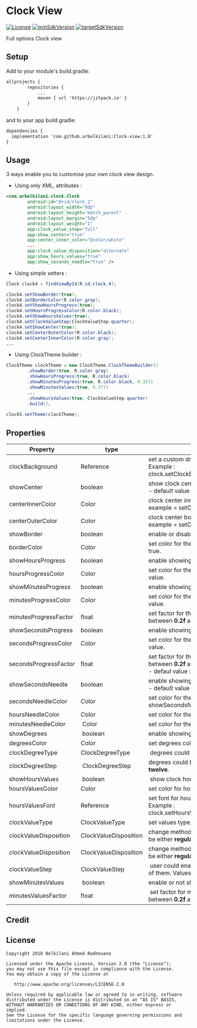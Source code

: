 # Clock View
[![License](https://img.shields.io/badge/License-Apache%202.0-blue.svg)](https://github.com/vlad1m1r990/Lemniscate/blob/master/LICENSE)
[![minSdkVersion](https://img.shields.io/badge/minSdkVersion-21-orange.svg)]()
[![targetSdkVersion](https://img.shields.io/badge/targetSdkVersion-28-yellowgreen.svg)]()

Full options Clock view

## Setup

Add to your module's build.gradle:

```xml
allprojects {
        repositories {
            ...
            maven { url 'https://jitpack.io' }
        }
    }
```
and to your app build.gradle:

```xml
dependencies {
  implementation 'com.github.arbelkilani:Clock-view:1.0'
}
```

## Usage
3 ways enable you to customise your own clock view design. 

* Using only XML, attributes : 

```xml
<com.arbelkilani.clock.Clock
	    android:id="@+id/clock_2"
	    android:layout_width="0dp"
	    android:layout_height="match_parent"
	    android:layout_margin="5dp"
	    android:layout_weight="1"
	    app:clock_value_step="full"
	    app:show_center="true"
	    app:center_inner_color="@color/white"
	    ...
	    app:clock_value_disposition="alternate"
	    app:show_hours_values="true"
	    app:show_seconds_needle="true" />
```

* Using simple setters : 

```java
Clock clock4 = findViewById(R.id.clock_4);

clock4.setShowBorder(true);
clock4.setBorderColor(R.color.gray);
clock4.setShowHoursProgress(true);
clock4.setHoursProgressColor(R.color.black);
clock4.setShowHoursValues(true);
clock4.setClockValueStep(ClockValueStep.quarter);
clock4.setShowCenter(true);
clock4.setCenterOuterColor(R.color.black);
clock4.setCenterInnerColor(R.color.gray);
...

```

* Using ClockTheme builder : 

```java
ClockTheme clockTheme = new ClockTheme.ClockThemeBuilder()
        .showBorder(true, R.color.gray)
        .showHoursProgress(true, R.color.black)
        .showMinutesProgress(true, R.color.black, 0.35f)
        .showMinutesValues(true, 0.37f)
        ...
        .showHoursValues(true, ClockValueStep.quarter)
        .build();
        
clock5.setTheme(clockTheme);
```

## Properties

Property 	   | type          | definition    | 
------------ | ------------- | ------------- | 
clockBackground | Reference | set a custom drawable background for the clock.<br/>Example : clock.setClockBackground(R.drawable.background_7);
showCenter  | boolean | show clock center or not<br/> - default value : false |
centerInnerColor | Color | clock center innner color <br/> example = setCenterInnerColor(R.color.black);
centerOuterColor | Color | clock center border color <br/> example = setCenterOuterColor(R.color.black);
showBorder | boolean | enable or disable showing border for analogical type.
borderColor | Color | set color for the clock border once showBorder set to true.
showHoursProgress | boolean | enable showing hours circular progress.
hoursProgressColor | Color | set color for the circular progress that show hours value.
showMinutesProgress | boolean | enable showing minutes circular progress.
minutesProgressColor | Color | set color for the circular progress that show minutes value.
minutesProgressFactor | float | set factor for the miutes progress position, should be between <b>0.2f</b> and <b>0.5f</b>
showSecondsProgress | boolean | enable showing seconds circular progress.
secondsProgressColor | Color | set color for the circular progress that show seconds value.
secondsProgressFactor | float | set factor for the seconds progress position, should be between <b>0.2f</b> and <b>0.9f</b> <br/> - defaul value : 0.7f
showSecondsNeedle | boolean | enable showing needle for the seconds value.<br/> - default value : false
secondsNeedleColor | Color | set color for the seconds needle once showSecondsNeedle is set to true.
hoursNeedleColor | Color | set color for the hours needle.
minutesNeedleColor | Color | set color for the minutes needle.
showDegrees | boolean | enable showing or hiding degrees.
degreesColor | Color | set degrees color.
clockDegreeType | ClockDegreeType | degrees could be on line, circle or square shapes.
clockDegreeStep | ClockDegreeStep | degrees could be set in 3 types : <b>quarter</b>, <b>full</b> or <b>twelve</b>.
showHoursValues | boolean | show clock hours values
hoursValuesColor | Color | set color for hours values. 
hoursValuesFont | Reference | set font for hours values.<br/> Example : clock.setHoursValuesTypeFace(R.font.hunters); 
clockValueType | ClockValueType | set values type, it could be <b>none</b>, <b>roman</b>, or <b>arabic</b>
clockValueDisposition | ClockValueDisposition | change methods of hours values disposition, it could be either <b>regular</b> or <b>alternate</b>
clockValueDisposition | ClockValueDisposition | change methods of hours values disposition, it could be either <b>regular</b> or <b>alternate</b>
clockValueStep | ClockValueStep | user could enable showing all hours values or just four of them. Values could be <b>quarter</b> or <b>full</b>
showMinutesValues | boolean | enable or not showning minutes values. 
minutesValuesFactor | float | set factor for minutes values disposition. Should be between <b>0.2f</b> and <b>0.9f</b> 

## Credit

## License

    Copyright 2018 Belkilani Ahmed Radhouane

    Licensed under the Apache License, Version 2.0 (the "License");
    you may not use this file except in compliance with the License.
    You may obtain a copy of the License at

       http://www.apache.org/licenses/LICENSE-2.0

    Unless required by applicable law or agreed to in writing, software
    distributed under the License is distributed on an "AS IS" BASIS,
    WITHOUT WARRANTIES OR CONDITIONS OF ANY KIND, either express or implied.
    See the License for the specific language governing permissions and
    limitations under the License.
